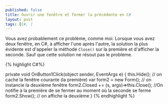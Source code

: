 ```yaml
---
published: false
title: Ouvrir une fenêtre et fermer la précédente en C#
layout: post
tags: [C#, ]
---
```

Vous avez probablement ce problème, comme moi. Lorsque vous avez deux fenêtre, en C#, à afficher l'une après l'autre, la solution la plus évidente est d'appeler la méthode `Close()`  sur la première et d'afficher la seconde. Sauf que cette solution ne résout pas le problème.

{% highlight C#%}

private void OnButton1Click(object sender, EventArgs e)
{
    this.Hide(); // on cache la fenêtre courante (la première)
    var form2 = new Form(); // on instancie la deuxième fenêtre
    form2.Closed += (s, args)=>this.Close(); //On notifie à la première de se fermer au moment où la seconde se ferme
    form2.Show(); // on affiche la deuxième
}
{% endhighlight %}